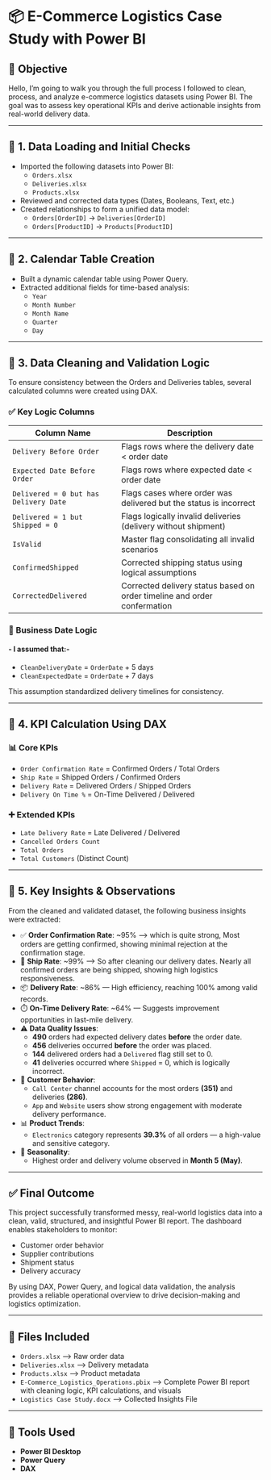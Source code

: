 # 📦 E-Commerce Logistics Case Study with Power BI

## 🎯 Objective
Hello,
I’m going to walk you through the full process I followed to clean, process, and analyze e-commerce logistics datasets using Power BI. The goal was to assess key operational KPIs and derive actionable insights from real-world delivery data.

---

## 🔹 1. Data Loading and Initial Checks

- Imported the following datasets into Power BI:
  - `Orders.xlsx`
  - `Deliveries.xlsx`
  - `Products.xlsx`
- Reviewed and corrected data types (Dates, Booleans, Text, etc.)
- Created relationships to form a unified data model:
  - `Orders[OrderID]` → `Deliveries[OrderID]`
  - `Orders[ProductID]` → `Products[ProductID]`
---

## 🔹 2. Calendar Table Creation

- Built a dynamic calendar table using Power Query.
- Extracted additional fields for time-based analysis:
  - `Year`
  - `Month Number`
  - `Month Name`
  - `Quarter`
  - `Day`
---

## 🔹 3. Data Cleaning and Validation Logic

To ensure consistency between the Orders and Deliveries tables, several calculated columns were created using DAX.

### ✅ Key Logic Columns

| Column Name                         | Description                                                               |
|------------------------------------|----------------------------------------------------------------------------|
| `Delivery Before Order`            | Flags rows where the delivery date < order date                            |
| `Expected Date Before Order`       | Flags rows where expected date < order date                                |
| `Delivered = 0 but has Delivery Date` | Flags cases where order was delivered but the status is incorrect       |
| `Delivered = 1 but Shipped = 0`    | Flags logically invalid deliveries (delivery without shipment)             |
| `IsValid`                          | Master flag consolidating all invalid scenarios                            |
| `ConfirmedShipped`                 | Corrected shipping status using logical assumptions                        |
| `CorrectedDelivered`               | Corrected delivery status based on order timeline and order confermation   |

### 📅 Business Date Logic
#### - I assumed that:-
- `CleanDeliveryDate` = `OrderDate` + 5 days  
- `CleanExpectedDate` = `OrderDate` + 7 days

This assumption standardized delivery timelines for consistency.

---

## 🔹 4. KPI Calculation Using DAX

### 📊 Core KPIs
- `Order Confirmation Rate` = Confirmed Orders / Total Orders
- `Ship Rate` = Shipped Orders / Confirmed Orders
- `Delivery Rate` = Delivered Orders / Shipped Orders
- `Delivery On Time %` = On-Time Delivered / Delivered

### ➕ Extended KPIs
- `Late Delivery Rate` = Late Delivered / Delivered
- `Cancelled Orders Count`
- `Total Orders`
- `Total Customers` (Distinct Count)

---

## 🔹 5. Key Insights & Observations

From the cleaned and validated dataset, the following business insights were extracted:

- ✅ **Order Confirmation Rate**: ~95% —> which is quite strong, Most orders are getting confirmed, showing minimal rejection at the confirmation stage.
- 🚚 **Ship Rate**: ~99% —> So after cleaning our delivery dates. Nearly all confirmed orders are being shipped, showing high logistics responsiveness.
- 📦 **Delivery Rate**: ~86% — High efficiency, reaching 100% among valid records.
- ⏱️ **On-Time Delivery Rate**: ~64% — Suggests improvement opportunities in last-mile delivery.
- ⚠️ **Data Quality Issues**:
  - **490** orders had expected delivery dates **before** the order date.
  - **456** deliveries occurred **before** the order was placed.
  - **144** delivered orders had a `Delivered` flag still set to 0.
  - **41** deliveries occurred where `Shipped` = 0, which is logically incorrect.
- 🛒 **Customer Behavior**:
  - `Call Center` channel accounts for the most orders **(351)** and deliveries **(286)**.
  - `App` and `Website` users show strong engagement with moderate delivery performance.
- 📊 **Product Trends**:
  - `Electronics` category represents **39.3%** of all orders — a high-value and sensitive category.
- 📅 **Seasonality**:
  - Highest order and delivery volume observed in **Month 5 (May)**.

---

## ✅ Final Outcome

This project successfully transformed messy, real-world logistics data into a clean, valid, structured, and insightful Power BI report. The dashboard enables stakeholders to monitor:

- Customer order behavior
- Supplier contributions
- Shipment status
- Delivery accuracy

By using DAX, Power Query, and logical data validation, the analysis provides a reliable operational overview to drive decision-making and logistics optimization.

---

## 📁 Files Included

- `Orders.xlsx` –> Raw order data
- `Deliveries.xlsx` –> Delivery metadata
- `Products.xlsx` –> Product metadata
- `E-Commerce_Logistics_Operations.pbix` –> Complete Power BI report with cleaning logic, KPI calculations, and visuals
- `Logistics Case Study.docx` –> Collected Insights File

---

## 🔧 Tools Used

- **Power BI Desktop**
- **Power Query**
- **DAX**
